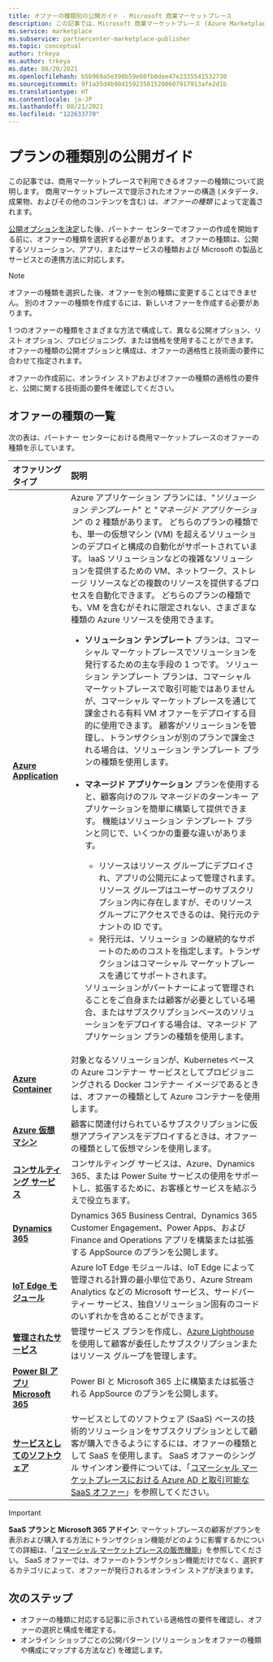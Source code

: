 ```yaml
---
title: オファーの種類別の公開ガイド - Microsoft 商業マーケットプレース
description: この記事では、Microsoft 商業マーケットプレース (Azure Marketplace) で利用できるプランの種類について説明します。
ms.service: marketplace
ms.subservice: partnercenter-marketplace-publisher
ms.topic: conceptual
author: trkeya
ms.author: trkeya
ms.date: 08/20/2021
ms.openlocfilehash: b5b969a5e390b59e60fb0dee47e2335541532730
ms.sourcegitcommit: 9f1a35d4b90d159235015200607917913afe2d1b
ms.translationtype: HT
ms.contentlocale: ja-JP
ms.lasthandoff: 08/21/2021
ms.locfileid: "122633770"
---
```

# <a name="publishing-guide-by-offer-type"></a>プランの種類別の公開ガイド

この記事では、商用マーケットプレースで利用できるオファーの種類について説明します。 商用マーケットプレースで提示されたオファーの構造 (メタデータ、成果物、およびその他のコンテンツを含む) は、*オファーの種類* によって定義されます。

[公開オプションを決定](determine-your-listing-type.md)した後、パートナー センターでオファーの作成を開始する前に、オファーの種類を選択する必要があります。 オファーの種類は、公開するソリューション、アプリ、またはサービスの種類および Microsoft の製品とサービスとの連携方法に対応します。

> [!NOTE]
> オファーの種類を選択した後、オファーを別の種類に変更することはできません。 別のオファーの種類を作成するには、新しいオファーを作成する必要があります。

1 つのオファーの種類をさまざまな方法で構成して、異なる公開オプション、リスト オプション、プロビジョニング、または価格を使用することができます。 オファーの種類の公開オプションと構成は、オファーの適格性と技術面の要件に合わせて指定されます。

オファーの作成前に、オンライン ストアおよびオファーの種類の適格性の要件と、公開に関する技術面の要件を確認してください。

## <a name="list-of-offer-types"></a>オファーの種類の一覧

次の表は、パートナー センターにおける商用マーケットプレースのオファーの種類を示しています。

| **オファリング タイプ**    | **説明**  |
| :------------------- | :-------------------|
| [**Azure Application**](plan-azure-application-offer.md) | Azure アプリケーション プランには、"_ソリューション テンプレート_" と "_マネージド アプリケーション_" の 2 種類があります。 どちらのプランの種類でも、単一の仮想マシン (VM) を超えるソリューションのデプロイと構成の自動化がサポートされています。 IaaS ソリューションなどの複雑なソリューションを提供するための VM、ネットワーク、ストレージ リソースなどの複数のリソースを提供するプロセスを自動化できます。 どちらのプランの種類でも、VM を含むがそれに限定されない、さまざまな種類の Azure リソースを使用できます。<ul><li>**ソリューション テンプレート** プランは、コマーシャル マーケットプレースでソリューションを発行するための主な手段の 1 つです。 ソリューション テンプレート プランは、コマーシャル マーケットプレースで取引可能ではありませんが、コマーシャル マーケットプレースを通じて課金される有料 VM オファーをデプロイする目的に使用できます。 顧客がソリューションを管理し、トランザクションが別のプランで課金される場合は、ソリューション テンプレート プランの種類を使用します。</li><br><li>**マネージド アプリケーション** プランを使用すると、顧客向けのフル マネージドのターンキー アプリケーションを簡単に構築して提供できます。 機能はソリューション テンプレート プランと同じで、いくつかの重要な違いがあります。</li><ul><li> リソースはリソース グループにデプロイされ、アプリの公開元によって管理されます。 リソース グループはユーザーのサブスクリプション内に存在しますが、そのリソース グループにアクセスできるのは、発行元のテナントの ID です。</li><li>発行元は、ソリューショ ンの継続的なサポートのためのコストを指定します。トランザクションはコマーシャル マーケットプレースを通じてサポートされます。</li></ul>ソリューションがパートナーによって管理されることをご自身または顧客が必要としている場合、またはサブスクリプションベースのソリューションをデプロイする場合は、マネージド アプリケーション プランの種類を使用します。</ul> |
| [**Azure Container**](marketplace-containers.md) | 対象となるソリューションが、Kubernetes ベースの Azure コンテナー サービスとしてプロビジョニングされる Docker コンテナー イメージであるときは、オファーの種類として Azure コンテナーを使用します。 |
| [**Azure 仮想マシン**](marketplace-virtual-machines.md) | 顧客に関連付けられているサブスクリプションに仮想アプライアンスをデプロイするときは、オファーの種類として仮想マシンを使用します。 |
| [**コンサルティング サービス**](./plan-consulting-service-offer.md) | コンサルティング サービスは、Azure、Dynamics 365、または Power Suite サービスの使用をサポートし、拡張するために、お客様とサービスを結ぶうえで役立ちます。|
| [**Dynamics 365**](marketplace-dynamics-365.md) | Dynamics 365 Business Central、Dynamics 365 Customer Engagement、Power Apps、および Finance and Operations アプリを構築または拡張する AppSource のプランを公開します。|
| [**IoT Edge モジュール**](marketplace-iot-edge.md) | Azure IoT Edge モジュールは、IoT Edge によって管理される計算の最小単位であり、Azure Stream Analytics などの Microsoft サービス、サードパーティー サービス、独自ソリューション固有のコードのいずれかを含めることができます。 |
| [**管理されたサービス**](./plan-managed-service-offer.md) | 管理サービス プランを作成し、[Azure Lighthouse](../lighthouse/overview.md) を使用して顧客が委任したサブスクリプションまたはリソース グループを管理します。|
| [**Power BI アプリ**<br/>**Microsoft 365**](marketplace-dynamics-365.md) | Power BI と Microsoft 365 上に構築または拡張される AppSource のプランを公開します。|
| [**サービスとしてのソフトウェア**](plan-saas-offer.md) | サービスとしてのソフトウェア (SaaS) ベースの技術的ソリューションをサブスクリプションとして顧客が購入できるようにするには、オファーの種類として SaaS を使用します。 SaaS オファーのシングル サインオン要件については、「[コマーシャル マーケットプレースにおける Azure AD と取引可能な SaaS オファー](azure-ad-saas.md)」を参照してください。 |

> [!IMPORTANT]
> **SaaS プランと Microsoft 365 アドイン**: マーケットプレースの顧客がプランを表示および購入する方法にトランザクション機能がどのように影響するかについての詳細は、「[コマーシャル マーケットプレースの販売機能](marketplace-commercial-transaction-capabilities-and-considerations.md)」を参照してください。 SaaS オファーでは、オファーのトランザクション機能だけでなく、選択するカテゴリによって、オファーが発行されるオンライン ストアが決まります。

## <a name="next-steps"></a>次のステップ

- オファーの種類に対応する記事に示されている適格性の要件を確認し、オファーの選択と構成を確定する。
- オンライン ショップごとの公開パターン (ソリューションをオファーの種類や構成にマップする方法など) を確認します。
